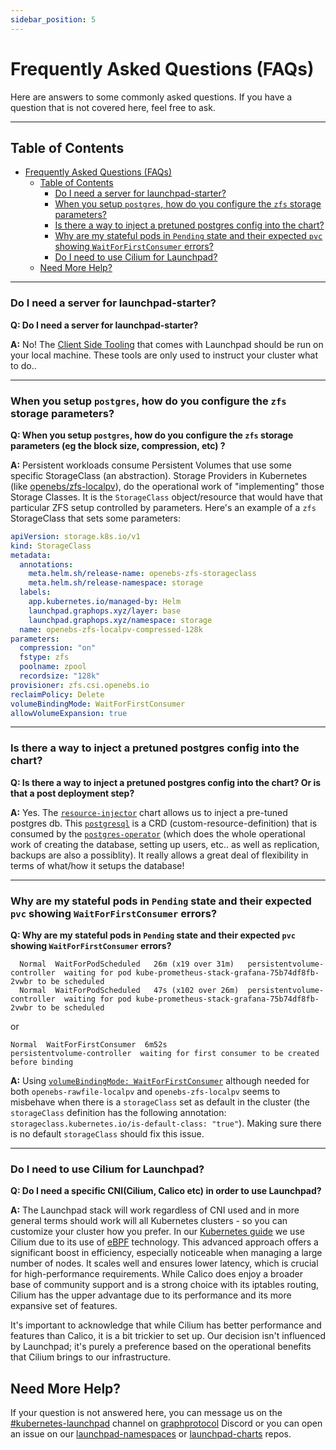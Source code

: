 ```yaml
---
sidebar_position: 5
---
```


# Frequently Asked Questions (FAQs)

Here are answers to some commonly asked questions. If you have a question that is not covered here, feel free to ask.

---

## Table of Contents

- [Frequently Asked Questions (FAQs)](#frequently-asked-questions-faqs)
  - [Table of Contents](#table-of-contents)
    - [Do I need a server for launchpad-starter?](#do-i-need-a-server-for-launchpad-starter)
    - [When you setup `postgres`, how do you configure the `zfs` storage parameters?](#when-you-setup-postgres-how-do-you-configure-the-zfs-storage-parameters)
    - [Is there a way to inject a pretuned postgres config into the chart?](#is-there-a-way-to-inject-a-pretuned-postgres-config-into-the-chart)
    - [Why are my stateful pods in `Pending` state and their expected `pvc` showing `WaitForFirstConsumer` errors?](#why-are-my-stateful-pods-in-pending-state-and-their-expected-pvc-showing-waitforfirstconsumer-errors)
    - [Do I need to use Cilium for Launchpad?](#do-i-need-to-use-cilium-for-launchpad)
  - [Need More Help?](#need-more-help)

---

### Do I need a server for launchpad-starter?

**Q: Do I need a server for launchpad-starter?**

**A:** No! The [Client Side Tooling](client-side-tooling) that comes with Launchpad should be run on your local machine. These tools are only used to instruct your cluster what to do..

---

### When you setup `postgres`, how do you configure the `zfs` storage parameters?

**Q: When you setup `postgres`, how do you configure the `zfs` storage parameters (eg the block size, compression, etc) ?**

**A:** Persistent workloads consume Persistent Volumes that use some specific StorageClass (an abstraction). Storage Providers in Kubernetes (like [openebs/zfs-localpv](https://github.com/openebs/zfs-localpv/tree/develop)), do the operational work of "implementing" those Storage Classes. It is the `StorageClass` object/resource that would have that particular ZFS setup controlled by parameters. Here's an example of a `zfs` StorageClass that sets some parameters:

```yaml
apiVersion: storage.k8s.io/v1
kind: StorageClass
metadata:
  annotations:
    meta.helm.sh/release-name: openebs-zfs-storageclass
    meta.helm.sh/release-namespace: storage
  labels:
    app.kubernetes.io/managed-by: Helm
    launchpad.graphops.xyz/layer: base
    launchpad.graphops.xyz/namespace: storage
  name: openebs-zfs-localpv-compressed-128k
parameters:
  compression: "on"
  fstype: zfs
  poolname: zpool
  recordsize: "128k"
provisioner: zfs.csi.openebs.io
reclaimPolicy: Delete
volumeBindingMode: WaitForFirstConsumer
allowVolumeExpansion: true
```

---

### Is there a way to inject a pretuned postgres config into the chart?

**Q: Is there a way to inject a pretuned postgres config into the chart? Or is that a post deployment step?**

**A:** Yes. The [`resource-injector`](https://github.com/graphops/launchpad-charts/tree/main/charts/resource-injector) chart allows us to inject a pre-tuned postgres db. This [`postgresql`](https://github.com/graphops/launchpad-namespaces/blob/aeedda4fe0f50766b6d8a6e5ea69c825f7fd2dd0/graph/values/_common/graph-database.yaml#L5-L37) is a CRD (custom-resource-definition) that is consumed by the [`postgres-operator`](https://github.com/zalando/postgres-operator) (which  does the whole operational work of creating the database, setting up users, etc.. as well as replication, backups are also a possiblity). It really allows a great deal of flexibility in terms of what/how it setups the database!


--- 

### Why are my stateful pods in `Pending` state and their expected `pvc` showing `WaitForFirstConsumer` errors?

**Q: Why are my stateful pods in `Pending` state and their expected `pvc` showing `WaitForFirstConsumer` errors?**
```
  Normal  WaitForPodScheduled   26m (x19 over 31m)   persistentvolume-controller  waiting for pod kube-prometheus-stack-grafana-75b74df8fb-2vwbr to be scheduled
  Normal  WaitForPodScheduled   47s (x102 over 26m)  persistentvolume-controller  waiting for pod kube-prometheus-stack-grafana-75b74df8fb-2vwbr to be scheduled
```
or 
```
Normal  WaitForFirstConsumer  6m52s                   persistentvolume-controller  waiting for first consumer to be created before binding     
```

**A:** Using [`volumeBindingMode: WaitForFirstConsumer`](https://kubernetes.io/docs/concepts/storage/storage-classes/#volume-binding-mode) although needed for both `openebs-rawfile-localpv` and `openebs-zfs-localpv` seems to misbehave when there is a `storageClass` set as default in the cluster (the `storageClass` definition has the following annotation: `storageclass.kubernetes.io/is-default-class: "true"`). Making sure there is no default `storageClass` should fix this issue.

---

### Do I need to use Cilium for Launchpad?

**Q: Do I need a specific CNI(Cilium, Calico etc) in order to use Launchpad?**

**A:** The Launchpad stack will work regardless of CNI used and in more general terms should work will all Kubernetes clusters - so you can customize your cluster how you prefer. In our [Kubernetes guide](guides/kubernetes-create-cluster-with-kubeadm.md) we use Cilium due to its use of [eBPF](https://ebpf.io/what-is-ebpf/) technology. This advanced approach offers a significant boost in efficiency, especially noticeable when managing a large number of nodes. It scales well and ensures lower latency, which is crucial for high-performance requirements. While Calico does enjoy a broader base of community support and is a strong choice with its iptables routing, Cilium has the upper advantage due to its performance and its more expansive set of features.

It's important to acknowledge that while Cilium has better performance and features than Calico, it is a bit trickier to set up. Our decision isn't influenced by Launchpad; it's purely a preference based on the operational benefits that Cilium brings to our infrastructure.


## Need More Help?

If your question is not answered here, you can message us on the [#kubernetes-launchpad](https://discord.com/channels/438038660412342282/1029379955307585568) channel on [graphprotocol](https://discord.com/invite/vtvv7FP) Discord or you can open an issue on our [launchpad-namespaces](https://github.com/graphops/launchpad-namespaces/issues) or [launchpad-charts](https://github.com/graphops/launchpad-charts/issues) repos.
